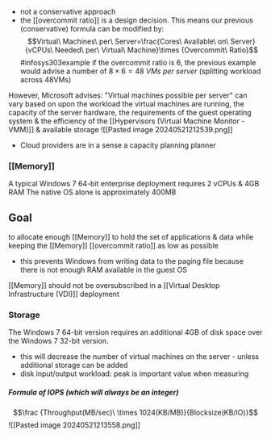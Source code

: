 - not a conservative approach
- the [[overcommit ratio]] is a design decision. This means our previous (conservative) formula can be modified by:
$$Virtual\ Machines\ per\ Server=\frac{Cores\ Available\ on\ Server}{vCPUs\ Needed\ per\ Virtual\ Machine}\times {Overcommit\ Ratio}$$
#infosys303example if the overcommit ratio is 6, the previous example would advise a number of $8\times 6=48\ VMs\ per\ server$ (splitting workload across 48VMs)

However, Microsoft advises: "Virtual machines possible per server" can vary based on upon the workload the virtual machines are running, the capacity of the server hardware, the requirements of the guest operating system & the efficiency of the [[Hypervisors (Virtual Machine Monitor - VMM)]] & available storage
![[Pasted image 20240521212539.png]]
- Cloud providers are in a sense a capacity planning planner

### [[Memory]]
A typical Windows 7 64-bit enterprise deployment requires 2 vCPUs & 4GB RAM
The native OS alone is approximately 400MB
## Goal
to allocate enough [[Memory]] to hold the set of applications & data while keeping the [[Memory]] [[overcommit ratio]] as low as possible
- this prevents Windows from writing data to the paging file because there is not enough RAM available in the guest OS

[[Memory]] should not be oversubscribed in a [[Virtual Desktop Infrastructure (VDI)]] deployment
### Storage
The Windows 7 64-bit version requires an additional 4GB of disk space over the Windows 7 32-bit version.
- this will decrease the number of virtual machines on the server - unless additional storage can be added
- disk input/output workload: peak is important value when measuring
##### Formula of IOPS (which will always be an integer)
$$\frac {Throughput(MB/sec)\ \times 1024(KB/MB)}{Blocksize(KB/IO)}$$![[Pasted image 20240521213558.png]]